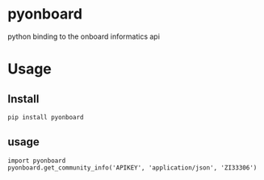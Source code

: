 # pyonboard
python binding to the onboard informatics api
# Usage
## Install
```
pip install pyonboard
```
## usage
```
import pyonboard
pyonboard.get_community_info('APIKEY', 'application/json', 'ZI33306')
```
